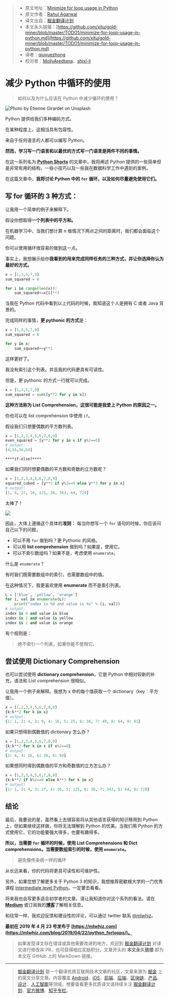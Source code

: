 > * 原文地址：[Minimize for loop usage in Python](https://towardsdatascience.com/minimize-for-loop-usage-in-python-78e3bc42f03f)
> * 原文作者：[Rahul Agarwal](https://medium.com/@rahul_agarwal)
> * 译文出自：[掘金翻译计划](https://github.com/xitu/gold-miner)
> * 本文永久链接：[https://github.com/xitu/gold-miner/blob/master/TODO1/minimize-for-loop-usage-in-python.md](https://github.com/xitu/gold-miner/blob/master/TODO1/minimize-for-loop-usage-in-python.md)
> * 译者：[qiuyuezhong](https://github.com/qiuyuezhong)
> * 校对者：[MollyAredtana](https://github.com/MollyAredtana)、[shixi-li](https://github.com/shixi-li)

# 减少 Python 中循环的使用

> 如何以及为什么应该在 Python 中减少循环的使用？

![Photo by [Etienne Girardet](https://unsplash.com/@etiennegirardet?utm_source=medium&utm_medium=referral) on [Unsplash](https://unsplash.com?utm_source=medium&utm_medium=referral)](https://cdn-images-1.medium.com/max/6528/0*aYSzzvJDJ28kV200)

Python 提供给我们多种编码方式。

在某种程度上，这相当具有包容性。

来自于任何语言的人都可以编写 Python。

**然而，学习写一门语言和以最优的方式写一门语言是两件不同的事情。**

在这一系列名为 [**Python Shorts**](https://bit.ly/2XshreA) 的文章中，我将阐述 Python 提供的一些简单但是非常有用的结构，一些小技巧以及一些我在数据科学工作中遇到的案例。

在这篇文章中，**我将讨论 Python 中的 `for` 循环，以及如何尽量避免使用它们。**

## 写 for 循环的 3 种方式：

让我用一个简单的例子来解释下。

假设你想取得**一个列表中的平方和。**

在机器学习中，当我们想计算 n 维情况下两点之间的距离时，我们都会面临这个问题。

你可以使用循环很容易的做到这一点。

事实上，我想展示给你**我看到的用来完成同样任务的三种方式，并让你选择你认为最好的方式。**
```python
x = [1,3,5,7,9]
sum_squared = 0

for i in range(len(x)):
    sum_squared+=x[i]**2
```

当我在 Python 代码中看到以上代码的时候，我知道这个人是拥有 C 或者 Java 背景的。

完成同样的事情，**更 pythonic 的方式**是：

```python
x = [1,3,5,7,9]
sum_squared = 0

for y in x:
    sum_squared+=y**2
```

这样更好了。

我没有索引这个列表。并且我的代码更具有可读性。

但是，更 pythonic 的方式一行就可以完成。

```python
x = [1,3,5,7,9]
sum_squared = sum([y**2 for y in x])
```

**这种方法称为 List Comprehension，这很可能是我爱上 Python 的原因之一。**

你也可以在 list comprehension 中使用 `if`。

假设我们只想要偶数的平方数列表。

```python
x = [1,2,3,4,5,6,7,8,9]
even_squared = [y**2 for y in x if y%2==0]
# output:
[4,16,36,64]
```

`****if-else?****`

如果我们同时想要偶数的平方数和奇数的立方数呢？

```python
x = [1,2,3,4,5,6,7,8,9]
squared_cubed = [y**2 if y%2==0 else y**3 for y in x]
# output:
[1, 4, 27, 16, 125, 36, 343, 64, 729]
```

太棒了！

![](https://cdn-images-1.medium.com/max/2000/0*E3GXaHSrdRSdcikf.png)

因此，大体上遵循这个具体的**准则：** 每当你想写一个 `for` 语句的时候，你应该问自己以下的问题，

* 可以不用 `for` 做到吗？更 Pythonic 的风格。
* 可以用 **list comprehension** 做到吗？如果是，使用它。
* 可以不索引数组吗？如果不是，考虑使用 `enumerate`。

什么是 `enumerate`？

有时我们既需要数组中的索引，也需要数组中的值。

在这种情况下，我更喜欢使用 **enumerate** 而不是索引列表。
```python
L = ['blue', 'yellow', 'orange']
for i, val in enumerate(L):
    print("index is %d and value is %s" % (i, val))
# output:
index is 0 and value is blue
index is 1 and value is yellow
index is 2 and value is orange
```

有个规则是：

> 绝不索引一个列表，如果你能不使用它。

## 尝试使用 Dictionary Comprehension

也可以尝试使用 **dictionary comprehension**，它是 Python 中相对较新的补充，语法和 List comprehension 很相似。

让我用一个例子来解释。我想为 x 中的每个值获取一个 dictionary（key：平方值）。

```python
x = [1,2,3,4,5,6,7,8,9]
{k:k**2 for k in x}
# output:
{1: 1, 2: 4, 3: 9, 4: 16, 5: 25, 6: 36, 7: 49, 8: 64, 9: 81}
```

如果只想得到偶数值的 dictionary 怎么办？

```python
x = [1,2,3,4,5,6,7,8,9]
{k:k**2 for k in x if x%2==0}
# output:
{2: 4, 4: 16, 6: 36, 8: 64}
```

如果想同时得到偶数值的平方和奇数值的立方怎么办？

```python
x = [1,2,3,4,5,6,7,8,9]
{k:k**2 if k%2==0 else k**3 for k in x}
# output:
{1: 1, 2: 4, 3: 27, 4: 16, 5: 125, 6: 36, 7: 343, 8: 64, 9: 729}
```

## 结论

最后，我要说的是，虽然看上去很容易将从其他语言获得的知识移用到 Python 上，但如果继续这样做，你将无法理解到 Python 的优美。当我们用 Python 的方式使用它，它的功能要强大得多，也要有趣得多。

**所以，当需要 `for` 循环的时候，使用 List Comprehensions 和 Dict comprehensions。当需要数组索引的时候，使用 `enumerate`。**

> 避免像传染病一样的循环

从长远来看，你的代码将更具可读性和可维护性。

另外，如果您想了解更多关于 Python 3 的知识，我想推荐密歇根大学的一门优秀课程 [Intermediate level Python](https://bit.ly/2XshreA)。一定要去看看。

将来我也会写更多适合初学者的文章。请让我知道你对这个系列的看法。请在 [**Medium**](https://medium.com/@rahul_agarwal) 或订阅我的[**博客**](https://mlwhiz.com/)了解相关信息。

和往常一样，我欢迎反馈和建设性的评论，可以通过 twitter 联系 [@mlwhiz](https://twitter.com/mlwhiz)。

**最初在 2019 年 4 月 23 号发布于 [https://mlwhiz.com](https://mlwhiz.com/blog/2019/04/22/python_forloops/)。**

> 如果发现译文存在错误或其他需要改进的地方，欢迎到 [掘金翻译计划](https://github.com/xitu/gold-miner) 对译文进行修改并 PR，也可获得相应奖励积分。文章开头的 **本文永久链接** 即为本文在 GitHub 上的 MarkDown 链接。

---

> [掘金翻译计划](https://github.com/xitu/gold-miner) 是一个翻译优质互联网技术文章的社区，文章来源为 [掘金](https://juejin.im) 上的英文分享文章。内容覆盖 [Android](https://github.com/xitu/gold-miner#android)、[iOS](https://github.com/xitu/gold-miner#ios)、[前端](https://github.com/xitu/gold-miner#前端)、[后端](https://github.com/xitu/gold-miner#后端)、[区块链](https://github.com/xitu/gold-miner#区块链)、[产品](https://github.com/xitu/gold-miner#产品)、[设计](https://github.com/xitu/gold-miner#设计)、[人工智能](https://github.com/xitu/gold-miner#人工智能)等领域，想要查看更多优质译文请持续关注 [掘金翻译计划](https://github.com/xitu/gold-miner)、[官方微博](http://weibo.com/juejinfanyi)、[知乎专栏](https://zhuanlan.zhihu.com/juejinfanyi)。
